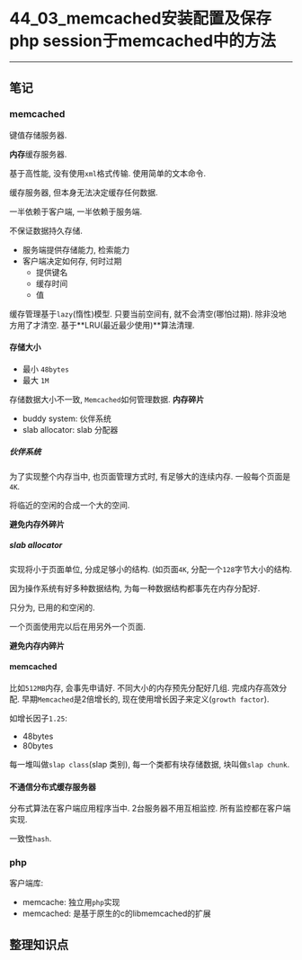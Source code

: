 # 44_03\_memcached安装配置及保存php session于memcached中的方法

---

## 笔记

### memcached

键值存储服务器.

**内存**缓存服务器.

基于高性能, 没有使用`xml`格式传输. 使用简单的文本命令.

缓存服务器, 但本身无法决定缓存任何数据.

一半依赖于客户端, 一半依赖于服务端.

不保证数据持久存储.

* 服务端提供存储能力, 检索能力
* 客户端决定如何存, 何时过期
	* 提供键名
	* 缓存时间
	* 值

缓存管理基于`lazy`(惰性)模型. 只要当前空间有, 就不会清空(哪怕过期). 除非没地方用了才清空. 基于**LRU(最近最少使用)**算法清理.

#### 存储大小

* 最小 `48bytes`
* 最大 `1M`

存储数据大小不一致, `Memcached`如何管理数据. **内存碎片**

* buddy system: 伙伴系统
* slab allocator: slab 分配器

##### 伙伴系统

为了实现整个内存当中, 也页面管理方式时, 有足够大的连续内存. 一般每个页面是`4K`.

将临近的空闲的合成一个大的空间.

**避免内存外碎片**

##### slab allocator

实现将小于页面单位, 分成足够小的结构. (如页面`4K`, 分配一个`128`字节大小的结构.

因为操作系统有好多种数据结构, 为每一种数据结构都事先在内存分配好.

只分为, 已用的和空闲的.

一个页面使用完以后在用另外一个页面.

**避免内存内碎片**

#### memcached

比如`512MB`内存, 会事先申请好. 不同大小的内存预先分配好几组. 完成内存高效分配.  早期`Memcached`是2倍增长的, 现在使用增长因子来定义(`growth factor`). 

如增长因子`1.25`:

* 48bytes
* 80bytes

每一堆叫做`slap class`(slap 类别), 每一个类都有块存储数据, 块叫做`slap chunk`.

#### 不通信分布式缓存服务器

分布式算法在客户端应用程序当中. 2台服务器不用互相监控. 所有监控都在客户端实现.

一致性`hash`.

### php

客户端库:

* memcache: 独立用`php`实现
* memcached: 是基于原生的c的libmemcached的扩展

## 整理知识点